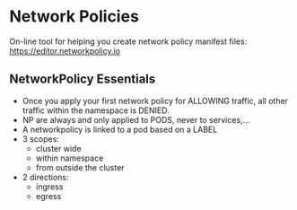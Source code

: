 # Network Policies

On-line tool for helping you create network policy manifest files:
https://editor.networkpolicy.io

## NetworkPolicy Essentials
- Once you apply your first network policy for ALLOWING traffic, all other traffic within the namespace is DENIED.
- NP are always and only applied to PODS, never to services,...
- A networkpolicy is linked to a pod based on a LABEL
- 3 scopes:
  - cluster wide
  - within namespace
  - from outside the cluster
- 2 directions:
  - ingress
  - egress
 
